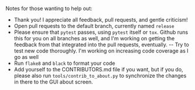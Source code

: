 Notes for those wanting to help out:

- Thank you!  I appreciate all feedback, pull requests, and gentle criticism!
- Open pull requests to the default branch, currently named `release`
- Please ensure that `pytest` passes, using `pytest` itself or `tox`.  Github runs this for you on all branches as well, and I'm working on getting the feedback from that integrated into the pull requests, eventually.
-- Try to test new code thoroughly.  I'm working on increasing code coverage as I go as well
- Run `flake8` and `black` to format your code
- Add yourself to the CONTRIBUTORS.md file if you want, but if you do, please also run `tools/contrib_to_about.py` to synchronize the changes in there to the GUI about screen.
